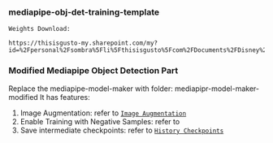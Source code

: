 ### mediapipe-obj-det-training-template

```
Weights Download: 

https://thisisgusto-my.sharepoint.com/my?id=%2Fpersonal%2Fsombra%5Fli%5Fthisisgusto%5Fcom%2FDocuments%2FDisney%2DModel%2DTraining 
```


### Modified Mediapipe Object Detection Part
Replace the mediapipe-model-maker with folder: mediapipr-model-maker-modified
It has features:
1. Image Augmentation: refer to [`Image Augmentation`](https://github.com/Sombraa711/mediapipe-obj-det-training-template/blob/main/mediapipe-model-maker-modified/python/vision/object_detector/preprocessor.py#L100-L112)
2. Enable Training with Negative Samples: refer to 
3. Save intermediate checkpoints: refer to [`History Checkpoints`](https://github.com/Sombraa711/mediapipe-obj-det-training-template/blob/main/mediapipe-model-maker-modified/python/vision/object_detector/object_detector.py#L116-L130)
